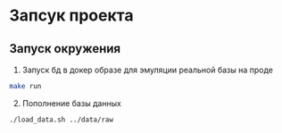 # Запсук проекта

## Запуск окружения
1. Запуск бд в докер образе для эмуляции реальной базы на проде
```bash
make run
```

2. Пополнение базы данных
```bash
./load_data.sh ../data/raw
``` 